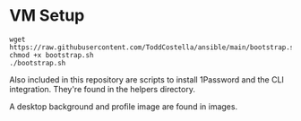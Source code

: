# VM Setup
```
wget https://raw.githubusercontent.com/ToddCostella/ansible/main/bootstrap.sh
chmod +x bootstrap.sh
./bootstrap.sh
```

Also included in this repository are scripts to install 1Password and the CLI integration. They're found in the helpers directory.

A desktop background and profile image are found in images.

